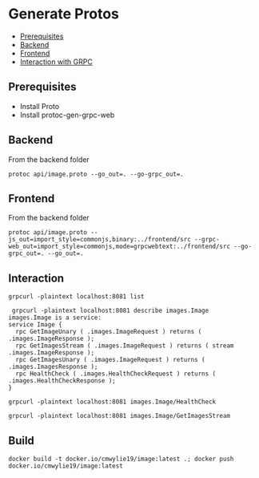 # Generate Protos

- [Prerequisites](#prerequisites)
- [Backend](#backend)
- [Frontend](#frontend)
- [Interaction with GRPC](#interaction)

## Prerequisites
- Install Proto
- Install protoc-gen-grpc-web


## Backend
From the backend folder
```
protoc api/image.proto --go_out=. --go-grpc_out=.
```

## Frontend
From the backend folder
```
protoc api/image.proto --js_out=import_style=commonjs,binary:../frontend/src --grpc-web_out=import_style=commonjs,mode=grpcwebtext:../frontend/src --go-grpc_out=. --go_out=.
```

## Interaction
```
grpcurl -plaintext localhost:8081 list

 grpcurl -plaintext localhost:8081 describe images.Image
images.Image is a service:
service Image {
  rpc GetImageUnary ( .images.ImageRequest ) returns ( .images.ImageResponse );
  rpc GetImagesStream ( .images.ImageRequest ) returns ( stream .images.ImageResponse );
  rpc GetImagesUnary ( .images.ImageRequest ) returns ( .images.ImagesResponse );
  rpc HealthCheck ( .images.HealthCheckRequest ) returns ( .images.HealthCheckResponse );
}

grpcurl -plaintext localhost:8081 images.Image/HealthCheck

grpcurl -plaintext localhost:8081 images.Image/GetImagesStream

```

## Build
```
docker build -t docker.io/cmwylie19/image:latest .; docker push docker.io/cmwylie19/image:latest
```
